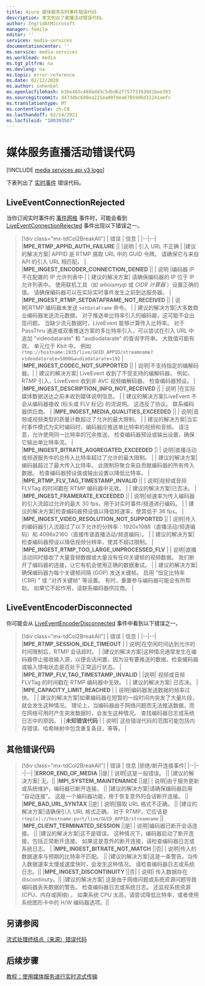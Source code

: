 ```yaml
---
title: Azure 媒体服务实时事件错误代码
description: 本文列出了直播活动错误代码。
author: IngridAtMicrosoft
manager: femila
editor: ''
services: media-services
documentationcenter: ''
ms.service: media-services
ms.workload: media
ms.tgt_pltfrm: na
ms.devlang: na
ms.topic: error-reference
ms.date: 02/12/2020
ms.author: inhenkel
ms.openlocfilehash: b3be465c488bdd3c5dbd62f757733939d1bee393
ms.sourcegitcommit: d4734bc680ea221ea80fdea67859d6d32241aefc
ms.translationtype: MT
ms.contentlocale: zh-CN
ms.lasthandoff: 02/14/2021
ms.locfileid: "100393507"
---
```

# <a name="media-services-live-event-error-codes"></a>媒体服务直播活动错误代码

[!INCLUDE [media services api v3 logo](./includes/v3-hr.md)]

下表列出了 [实时事件](live-events-outputs-concept.md) 错误代码。

## <a name="liveeventconnectionrejected"></a>LiveEventConnectionRejected

当你订阅实时事件的 [事件网格](../../event-grid/index.yml) 事件时，可能会看到 [LiveEventConnectionRejected](media-services-event-schemas.md\#liveeventconnectionrejected) 事件出现以下错误之一。
> [!div class="mx-tdCol2BreakAll"]
>| 错误 | 信息 |
>|--|--|
>|**MPE_RTMP_APPID_AUTH_FAILURE** ||
>|说明 | 引入 URL 不正确 |
>|建议的解决方案| APPID 是 RTMP 摄取 URL 中的 GUID 令牌。 请确保它与来自 API 的引入 URL 相匹配。 |
>|**MPE_INGEST_ENCODER_CONNECTION_DENIED** ||
>| 说明 |编码器 IP 不在配置的 IP 允许列表中 |
>| 建议的解决方案| 请确保编码器的 IP 位于 IP 允许列表中。 使用联机工具（如 *whoismyip* 或 *CIDR 计算器* ）设置正确的值。  请确保编码器可以在实际实时事件发生之前到达服务器。 |
>|**MPE_INGEST_RTMP_SETDATAFRAME_NOT_RECEIVED** ||
>| 说明|RTMP 编码器未发送 `setDataFrame` 命令。 |
>| 建议的解决方案|大多数商业编码器发送流元数据。 对于推送单比特率引入的编码器，这可能不会出现问题。 当缺少流元数据时，LiveEvent 能够计算传入比特率。  对于 PassThru 通道或双重推送方案的多比特率引入，可以尝试在引入 URL 中追加 "videodatarate" 和 "audiodatarate" 的查询字符串。 大致值可能有效。 单元位于 Kbit 中。 例如  `rtmp://hostname:1935/live/GUID_APPID/streamname?videodatarate=5000&audiodatarate=192` |
>|**MPE_INGEST_CODEC_NOT_SUPPORTED** ||
>| 说明|不支持指定的编解码器。|
>| 建议的解决方案| LiveEvent 收到了不受支持的编解码器。 例如，RTMP 引入，LiveEvent 收到非 AVC 视频编解码器。  检查编码器预设。 |
>|**MPE_INGEST_DESCRIPTION_INFO_NOT_RECEIVED** ||
>| 说明 |在实际媒体数据送达之前未收到媒体说明信息。 |
>| 建议的解决方案|LiveEvent 不会从编码器接收 (标头或 FLV 标记) 的流说明。 这违反了协议。 联系编码器供应商。 |
>|**MPE_INGEST_MEDIA_QUALITIES_EXCEEDED** ||
>| 说明|音频或视频类型的质量计数超过了允许的最大限制。 |
>| 建议的解决方案|当实时事件模式为实时编码时，编码器应推送单比特率的视频和音频。  请注意，允许使用同一比特率的冗余推送。 检查编码器预设或输出设置，确保它输出单比特率流。 |
>|**MPE_INGEST_BITRATE_AGGREGATED_EXCEEDED** ||
>| 说明|直播活动或频道服务中的总传入比特率超过了允许的最大限制。 |
>| 建议的解决方案|编码器超过了最大传入比特率。 此限制将聚合来自贡献编码器的所有传入数据。 检查编码器预设值或输出设置以降低比特率。 |
>|**MPE_RTMP_FLV_TAG_TIMESTAMP_INVALID** ||
>| 说明|视频或音频 FLVTag 的时间戳在 RTMP 编码器中无效。 |
>| 建议的解决方案|已否决。 |
>|**MPE_INGEST_FRAMERATE_EXCEEDED** ||
>| 说明|帧速率为传入编码器的引入流超过允许的最大 30 fps，用于对实时事件/频道进行编码。 |
>| 建议的解决方案|检查编码器预设值以降低帧速率，使其低于 36 fps。 |
>|**MPE_INGEST_VIDEO_RESOLUTION_NOT_SUPPORTED** ||
>| 说明|传入的编码器引入流超过了以下允许的分辨率：1920x1088（直播活动/频道编码）和 4096x2160（直接传递直播活动/频道编码）。 |
>| 建议的解决方案|检查编码器预设以降低视频分辨率，使其不超过限制。 |
>|**MPE_INGEST_RTMP_TOO_LARGE_UNPROCESSED_FLV** |
>| 说明|直播活动同时接收了大量音频数据或大量没有任何关键帧的视频数据。 我们断开了编码器的连接，让它有机会使用正确的数据重试。 |
>| 建议的解决方案|确保编码器为每个关键帧间隔 (GOP) 发送关键帧。  启用 "恒定比特率 (CBR) " 或 "对齐关键帧" 等设置。 有时，重置参与编码器可能会有所帮助。 如果它不起作用，请联系编码器供应商。 |

## <a name="liveeventencoderdisconnected"></a>LiveEventEncoderDisconnected

你可能会从 [LiveEventEncoderDisconnected](media-services-event-schemas.md\#liveeventencoderdisconnected) 事件中看到以下错误之一。

> [!div class="mx-tdCol2BreakAll"]
>| 错误 | 信息 |
>|--|--|
>|**MPE_RTMP_SESSION_IDLE_TIMEOUT** |
>| 说明|在空闲时间达到允许的时间限制后，RTMP 会话超时。 |
>|建议的解决方案|这种情况通常发生在编码器停止接收输入源，以便会话闲置，因为没有要推送的数据。检查编码器或输入馈电状态是否处于正常运行状态。 |
>|**MPE_RTMP_FLV_TAG_TIMESTAMP_INVALID** |
>|说明| 视频或音频 FLVTag 的时间戳在 RTMP 编码器中无效。 |
>| 建议的解决方案| 已否决。 |
>|**MPE_CAPACITY_LIMIT_REACHED** |
>| 说明|编码器发送数据的频率过快。 |
>| 建议的解决方案|如果编码器在短暂的一段时间内突发了大量片段，就会发生这种情况。  理论上，当编码器由于网络问题而无法推送数据，而在网络可用时产生突发数据时，会发生这种情况。 查找编码器日志或系统日志中的原因。 |
>|**未知错误代码** |
>| 说明| 这些错误代码的范围可能包括内存错误、哈希映射中包含重复条目，等等。 |

## <a name="other-error-codes"></a>其他错误代码

> [!div class="mx-tdCol2BreakAll"]
>| 错误 | 信息 |拒绝/断开连接事件|
>|--|--|--|
>|**ERROR_END_OF_MEDIA** ||是|
>| 说明|这是一般错误。 ||
>|建议的解决方案| 无。||
>|**MPI_SYSTEM_MAINTENANCE** ||是|
>| 说明|由于服务更新或系统维护，编码器已断开连接。 ||
>|建议的解决方案|请确保编码器启用 "自动连接"。 这是一个编码器功能，用于恢复意外的会话断开连接。 ||
>|**MPE_BAD_URL_SYNTAX** ||是|
>| 说明|摄取 URL 格式不正确。 ||
>|建议的解决方案|请确保引入 URL 格式正确。 对于 RTMP，它应该是 `rtmp[s]://hostname:port/live/GUID_APPID/streamname` ||
>|**MPE_CLIENT_TERMINATED_SESSION** ||是|
>| 说明|编码器已断开会话连接。  ||
>|建议的解决方案|这不是错误。 这种情况下，编码器启动了断开连接，包括正常断开连接。 如果这是意外的断开连接，请检查编码器日志或系统日志。 |
>|**MPE_INGEST_BITRATE_NOT_MATCH** ||否|
>| 说明|传入的数据速率与预期的比特率不匹配。 ||
>|建议的解决方案|这是一条警告，当传入数据速率太慢或速度快时，会发生这种情况。 请检查编码器日志或系统日志。||
>|**MPE_INGEST_DISCONTINUITY** ||否|
>| 说明| 传入数据存在 discontinuty。||
>|建议的解决方案| 这是由于网络问题或系统资源问题导致编码器丢失数据的警告。 检查编码器日志或系统日志。 还监视系统资源 (CPU、内存或网络) 。 如果系统 CPU 太高，请尝试降低比特率，或者使用系统图形卡中的 H/W 编码器选项。||

## <a name="see-also"></a>另请参阅

[流式处理终结点（来源）错误代码](streaming-endpoint-error-codes.md)

## <a name="next-steps"></a>后续步骤

[教程：使用媒体服务进行实时流式传输](stream-live-tutorial-with-api.md)
